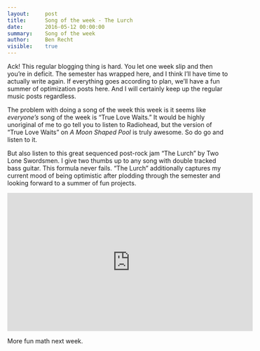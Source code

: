 ```yaml
---
layout:     post
title:      Song of the week - The Lurch
date:       2016-05-12 00:00:00
summary:    Song of the week
author:     Ben Recht
visible:    true
---
```


Ack!  This regular blogging thing is hard.  You let one week slip and then you’re in deficit.  The semester has wrapped here, and I think I’ll have time to actually write again. If everything goes according to plan, we’ll have a fun summer of optimization posts here.  And I will certainly keep up the regular music posts regardless.

The problem with doing a song of the week this week is it seems like *everyone’s* song of the week is “True Love Waits.”  It would be highly unoriginal of me to go tell you to listen to Radiohead, but the version of “True Love Waits” on *A Moon Shaped Pool* is truly awesome.  So do go and listen to it.

But also listen to this great sequenced post-rock jam “The Lurch” by Two Lone Swordsmen.   I give two thumbs up to any song with double tracked bass guitar.  This formula never fails.  “The Lurch” additionally captures my current mood of being optimistic after plodding through the semester and looking forward to a summer of fun projects.

<iframe width="560" height="315" src="https://www.youtube.com/watch?v=3PTezMVOx3U" frameborder="0" allowfullscreen></iframe>

More fun math next week.
